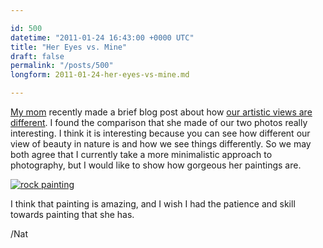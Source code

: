 ```yaml
---

id: 500
datetime: "2011-01-24 16:43:00 +0000 UTC"
title: "Her Eyes vs. Mine"
draft: false
permalink: "/posts/500"
longform: 2011-01-24-her-eyes-vs-mine.md

---
```


[My mom][mom] recently made a brief blog post about how [our artistic views are different][mblog]. I found the comparison that she made of our two photos really interesting. I think it is interesting because you can see how different our view of beauty in nature is and how we see things differently. So we may both agree that I currently take a more minimalistic approach to photography, but I would like to show how gorgeous her paintings are.

[![rock painting][rock]][art]

I think that painting is amazing, and I wish I had the patience and skill towards painting that she has.

/Nat

[mom]:  http://lydiadehn.com
[mblog]: http://lydiadehn.com/Blog/Entries/2011/1/24_We_see_the_same_thing%!C(MISSING)_but_I_like_his_eyes_better.html
[art]: http://lydiadehn.com/Painting.html
[rock]: /images/2011/1/IMG_0120.jpg

